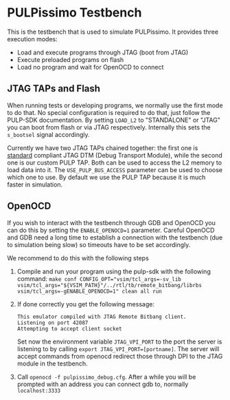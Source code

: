 # PULPissimo Testbench

This is the testbench that is used to simulate PULPissimo. It provides
three execution modes:

- Load and execute programs through JTAG (boot from JTAG)
- Execute preloaded programs on flash
- Load no program and wait for OpenOCD to connect

## JTAG TAPs and Flash
When running tests or developing programs, we normally use the first mode to do
that. No special configuration is required to do that, just follow the PULP-SDK
documentation. By setting `LOAD_L2` to "STANDALONE" or "JTAG" you can boot from
flash or via JTAG respectively. Internally this sets the `s_bootsel` signal
accordingly.

Currently we have two JTAG TAPs chained together: the first one is
[standard](https://github.com/riscv/riscv-debug-spec/blob/0.13-test-release/riscv-debug-spec.pdf)
compliant JTAG DTM (Debug Transport Module), while the second one is our custom
PULP TAP. Both can be used to access the L2 memory to load data into it. The
`USE_PULP_BUS_ACCESS` parameter can be used to choose which one to use. By
default we use the PULP TAP because it is much faster in simulation.

## OpenOCD
If you wish to interact with the testbench through GDB and OpenOCD you can do
this by setting the `ENABLE_OPENOCD=1` parameter. Careful OpenOCD and GDB need a
long time to establish a connection with the testbench (due to simulation being
slow) so timeouts have to be set accordingly.

We recommend to do this with the following steps
1. Compile and run your program using the pulp-sdk with the following command:
   `make conf CONFIG_OPT="vsim/tcl_args=-sv_lib vsim/tcl_args="${VSIM_PATH}"/../rtl/tb/remote_bitbang/librbs vsim/tcl_args=-gENABLE_OPENOCD=1" clean all run`
2. If done correctly you get the following message:
   ```
   This emulator compiled with JTAG Remote Bitbang client.
   Listening on port 42087
   Attempting to accept client socket
   ```

   Set now the environment variable `JTAG_VPI_PORT` to the port the server is
   listening to by calling `export JTAG_VPI_PORT=[portname]`. The server will
   accept commands from openocd redirect those through DPI to the JTAG module in
   the testbench.
3. Call `openocd -f pulpissimo_debug.cfg`. After a while you will be prompted
   with an address you can connect gdb to, normally `localhost:3333`
